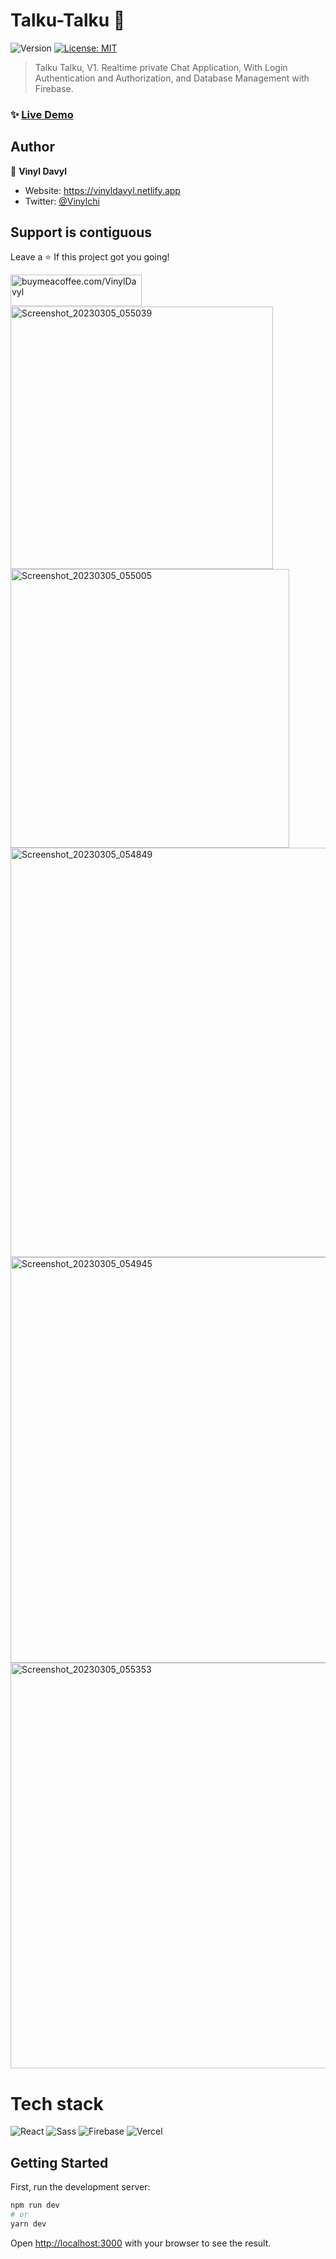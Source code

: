# Talku-Talku 👋

<p>
  <img alt="Version" src="https://img.shields.io/badge/version-1.0.1-blue.svg?cacheSeconds=2592000" />
  <a href="#" target="_blank">
    <img alt="License: MIT" src="https://img.shields.io/badge/License-MIT-yellow.svg" />
  </a>
</p>

> Talku Talku, V1. Realtime private Chat Application, With Login Authentication and Authorization, and Database Management with Firebase.

### ✨ [Live Demo](https://talku-talku.netlify.app/)

## Author

👤 **Vinyl Davyl**

- Website: https://vinyldavyl.netlify.app
- Twitter: [@Vinylchi](https://twitter.com/Vinylchi)

## Support is contiguous 

Leave a ⭐️ If this project got you going!
<p>
  <a href="https://www.buymeacoffee.com/VinylDavyl"> <img align="left" src="https://cdn.buymeacoffee.com/buttons/v2/default-yellow.png" height="50" width="210" alt="buymeacoffee.com/VinylDavyl" /></a>
</p>
<br /><br /><br />
<img width="420" alt="Screenshot_20230305_055039" src="https://user-images.githubusercontent.com/68241801/222977045-0b48de46-779f-42eb-9b24-9a2e67c6bb07.png">
<img width="446" alt="Screenshot_20230305_055005" src="https://user-images.githubusercontent.com/68241801/222977077-ed4960dc-cb45-4db6-95e5-0b1063eed622.png">
<img width="655" alt="Screenshot_20230305_054849" src="https://user-images.githubusercontent.com/68241801/222977088-fbded50f-4bc3-4831-a15e-15d4669a3039.png">
<img width="649" alt="Screenshot_20230305_054945" src="https://user-images.githubusercontent.com/68241801/222977096-c477d152-f173-4294-be70-524a7158322c.png">
<img width="649" alt="Screenshot_20230305_055353" src="https://user-images.githubusercontent.com/68241801/222977115-98e0b557-cd73-4139-813c-a71160c8eeec.png">

<h1>Tech stack</h1>

![React](https://img.shields.io/badge/react-%2320232a.svg?style=for-the-badge&logo=react&logoColor=%2361DAFB)
![Sass](https://img.shields.io/badge/sass-e63c73.svg?style=for-the-badge&logo=sass&logoColor=white)
![Firebase](https://img.shields.io/badge/Firebase-339933.svg?style=for-the-badge&logo=Firebase%2Ejs&logoColor=white)
![Vercel](https://img.shields.io/badge/Vercel-%23404d59.svg?style=for-the-badge&logo=Vercel&logoColor=%2361DAFB)

## Getting Started

First, run the development server:

```bash
npm run dev
# or
yarn dev
```

Open [http://localhost:3000](http://localhost:3000) with your browser to see the result.
